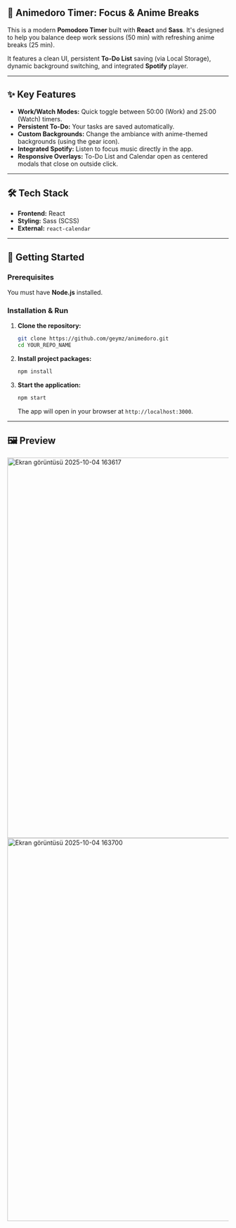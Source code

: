 ## 🌟 Animedoro Timer: Focus & Anime Breaks

This is a modern **Pomodoro Timer** built with **React** and **Sass**. It's designed to help you balance deep work sessions (50 min) with refreshing anime breaks (25 min).

It features a clean UI, persistent **To-Do List** saving (via Local Storage), dynamic background switching, and integrated **Spotify** player.

---

## ✨ Key Features

* **Work/Watch Modes:** Quick toggle between 50:00 (Work) and 25:00 (Watch) timers.
* **Persistent To-Do:** Your tasks are saved automatically.
* **Custom Backgrounds:** Change the ambiance with anime-themed backgrounds (using the gear icon).
* **Integrated Spotify:** Listen to focus music directly in the app.
* **Responsive Overlays:** To-Do List and Calendar open as centered modals that close on outside click.

---

## 🛠️ Tech Stack

* **Frontend:** React
* **Styling:** Sass (SCSS)
* **External:** `react-calendar`

---

## 🚀 Getting Started

### Prerequisites

You must have **Node.js** installed.

### Installation & Run

1.  **Clone the repository:**
    ```bash
    git clone https://github.com/geymz/animedoro.git
    cd YOUR_REPO_NAME
    ```

2.  **Install project packages:**
    ```bash
    npm install
    ```

3.  **Start the application:**
    ```bash
    npm start
    ```
    The app will open in your browser at `http://localhost:3000`.

---

## 🖼️ Preview
<img width="1918" height="867" alt="Ekran görüntüsü 2025-10-04 163617" src="https://github.com/user-attachments/assets/47816fd4-1326-43fd-a974-1aff82d7d035" />

<img width="1918" height="873" alt="Ekran görüntüsü 2025-10-04 163700" src="https://github.com/user-attachments/assets/6ba5af36-d327-4446-a989-34b479e47de8" />



